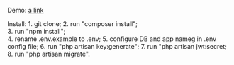 Demo: [a link](http://ruby.devlab.pp.ua)

Install:
    1. git clone;
    2. run "composer install";  
    3. run "npm install";  
    4. rename .env.example to .env;
    5. configure DB and app nameg in .env config file;
    6. run "php artisan key:generate";
    7. run "php artisan jwt:secret;
    8. run "php artisan migrate".